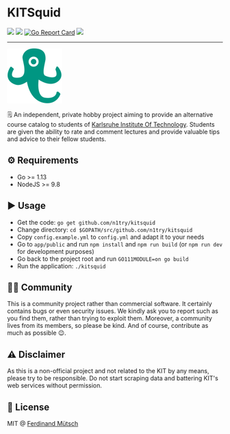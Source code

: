 # KITSquid

[![](http://img.shields.io/liberapay/receives/muety.svg?logo=liberapay&style=flat-square)](https://liberapay.com/muety/)
![](https://img.shields.io/github/license/muety/kitsquid?style=flat-square)
[![Go Report Card](https://goreportcard.com/badge/github.com/muety/kitsquid)](https://goreportcard.com/report/github.com/muety/kitsquid)
[![](https://img.shields.io/website?url=https%3A%2F%2Fkitsquid.de)](https://kitsquid.de)

---

<img src="app/public/assets/images/squid_green.png" width="128">

🗒 An independent, private hobby project aiming to provide an alternative course catalog to students of [Karlsruhe Institute Of Technology](https://kit.edu). Students are given the ability to rate and comment lectures and provide valuable tips and advice to their fellow students. 

## ⚙️ Requirements
* Go >= 1.13
* NodeJS >= 9.8

## ▶️ Usage
* Get the code: `go get github.com/n1try/kitsquid`
* Change directory: `cd $GOPATH/src/github.com/n1try/kitsquid`
* Copy `config.example.yml` to `config.yml` and adapt it to your needs
* Go to `app/public` and run `npm install` and `npm run build` (or `npm run dev` for development purposes) 
* Go back to the project root and run `GO111MODULE=on go build`
* Run the application: `./kitsquid`

## 👩‍🎓 Community
This is a community project rather than commercial software. It certainly contains bugs or even security issues. We kindly ask you to report such as you find them, rather than trying to exploit them. Moreover, a community lives from its members, so please be kind. And of course, contribute as much as possible 😉.

## ⚠️ Disclaimer
As this is a non-official project and not related to the KIT by any means, please try to be responsible. Do not start scraping data and battering KIT's web services without permission. 

## 📓 License
MIT @ [Ferdinand Mütsch](https://muetsch.io)
